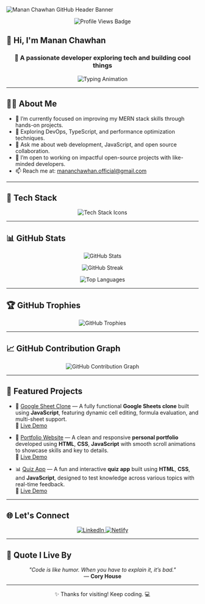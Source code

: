 <!-- Profile Header Banner -->
<img src="https://capsule-render.vercel.app/api?type=waving&color=gradient&height=200&section=header&text=Manan%20chawhan&fontSize=40&fontAlignY=35&desc=Welcome%20to%20my%20GitHub%20profile!&descAlignY=60&descAlign=50" alt="Manan Chawhan GitHub Header Banner" />

<!-- Visitor Badge -->
<p align="center">
  <img src="https://komarev.com/ghpvc/?username=MananChawhan&label=Profile%20views&color=0e75b6&style=flat" alt="Profile Views Badge" />
</p>

## 👋 Hi, I'm Manan Chawhan

<h3 align="center">🚀 A passionate developer exploring tech and building cool things</h3>

<!-- Typing Animation -->
<p align="center">
  <img src="https://readme-typing-svg.demolab.com?font=Fira+Code&weight=500&pause=1000&color=F75C7E&center=true&vCenter=true&width=435&lines=Full-stack+Developer;Always+Learning+New+Things;Open+Source+Enthusiast;Let's+Build+Together+%F0%9F%9A%80" alt="Typing Animation" />
</p>

---

## 👨‍💻 About Me

- 🔭 I’m currently focused on improving my MERN stack skills through hands-on projects.
- 🌱 Exploring DevOps, TypeScript, and performance optimization techniques.
- 💬 Ask me about web development, JavaScript, and open source collaboration.
- 🤝 I’m open to working on impactful open-source projects with like-minded developers.
- 📫 Reach me at: [mananchawhan.official@gmail.com](mailto:mananchawhan.official@gmail.com)

---

## 🧰 Tech Stack

<p align="center">
  <img src="https://skillicons.dev/icons?i=python,js,aws,react,nodejs,mongodb,html,css,git,github,linux" alt="Tech Stack Icons" />
</p>

---

## 📊 GitHub Stats

<p align="center">
  <img src="https://github-readme-stats.vercel.app/api?username=MananChawhan&show_icons=true&theme=radical&hide_border=true&layout=compact" alt="GitHub Stats" />
</p>

<p align="center">
  <img src="https://github-readme-streak-stats.herokuapp.com/?user=MananChawhan&theme=radical&hide_border=true" alt="GitHub Streak" />
</p>

<p align="center">
  <img src="https://github-readme-stats.vercel.app/api/top-langs/?username=MananChawhan&layout=compact&theme=radical&hide_border=true" alt="Top Languages" />
</p>

---

## 🏆 GitHub Trophies

<p align="center">
  <img src="https://github-profile-trophy.vercel.app/?username=MananChawhan&theme=radical&no-frame=true&margin-w=15&row=1" alt="GitHub Trophies" />
</p>

---

## 📈 GitHub Contribution Graph

<p align="center">
  <img src="https://github-readme-activity-graph.vercel.app/graph?username=MananChawhan&theme=radical&area=true" alt="GitHub Contribution Graph" />
</p>

---

## 📌 Featured Projects

- 🚀 [Google Sheet Clone](https://github.com/MananChawhan/Google-Sheet-Clone) — A fully functional **Google Sheets clone** built using **JavaScript**, featuring dynamic cell editing, formula evaluation, and multi-sheet support.  
  🔗 [Live Demo](https://googleclonesheet.netlify.app/)

- 💼 [Portfolio Website](https://github.com/MananChawhan/Portfolio-) — A clean and responsive **personal portfolio** developed using **HTML**, **CSS**, **JavaScript** with smooth scroll animations to showcase skills and key to details.<br/>
  🔗 [Live Demo](https://mananchawhanportfolio.netlify.app/)
  
- 📊 [Quiz App](https://github.com/MananChawhan/Quiz) — A fun and interactive **quiz app** built using **HTML**, **CSS**, and **JavaScript**, designed to test knowledge across various topics with real-time feedback.  
  🔗 [Live Demo](https://quizforyou68.netlify.app/)

---

## 🌐 Let's Connect

<p align="center">
  <a href="http://linkedin.com/in/amit-yadav-310ba021a/" target="_blank">
    <img src="https://img.shields.io/badge/-LinkedIn-0A66C2?style=for-the-badge&logo=linkedin&logoColor=white" alt="LinkedIn" />
  </a>
  <a href="https://app.netlify.com/teams/amit24/projects" target="_blank">
    <img src="https://img.shields.io/badge/-Netlify-00C7B7?style=for-the-badge&logo=netlify&logoColor=white" alt="Netlify" />
  </a>
</p>

---

## 💬 Quote I Live By

<p align="center">
  <em>"Code is like humor. When you have to explain it, it’s bad."</em><br/>
  — <strong>Cory House</strong>
</p>

---

<p align="center">✨ Thanks for visiting! Keep coding. 💻</p>
